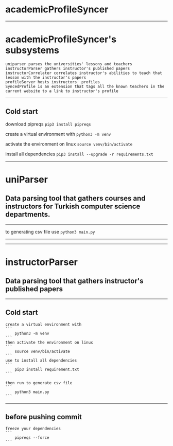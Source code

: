 # academicProfileSyncer

---

# academicProfileSyncer's  subsystems 

    uniparser parses the universities' lessons and teachers 
    instructorParser gathers instructor's published papers
    instructorCorrelater correlates instructor's abilities to teach that lesson with the instructor's papers
    profileServer hosts instructors' profiles 
    SyncedProfile is an extension that tags all the known teachers in the current website to a link to instructor's profile   

---
## Cold start
download pipreqs 
    ```
        pip3 install pipreqs
    ```

create a virtual environment with 
    ```
        python3 -m venv 
    ```
    
activate the environment on linux 
    ```
        source venv/bin/activate
    ```
    
install all dependencies
    ```
        pip3 install --upgrade -r requirements.txt
    ```

---
# uniParser
## Data parsing tool that gathers courses and instructors for Turkish computer science departments.

---

to generating csv file use
    ```
        python3 main.py
    ```

---


---
# instructorParser
## Data parsing tool that gathers instructor's published papers

---


## Cold start
    create a virtual environment with 
    ```
        python3 -m venv 
    ```
    then activate the environment on linux 
    ```
        source venv/bin/activate
    ```
    use to install all dependencies
    ```
        pip3 install requirement.txt
    ```

    then run to generate csv file
    ```
        python3 main.py
    ```

---
## before pushing commit
    freeze your dependencies 
    ```
        pipreqs --force
    ```